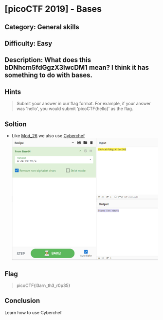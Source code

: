 # [picoCTF 2019] - Bases

## Category: General skills

## Difficulty: Easy

##  Description: What does this bDNhcm5fdGgzX3IwcDM1 mean? I think it has something to do with bases.

## Hints
> Submit your answer in our flag format. For example, if your answer was 'hello', you would submit 'picoCTF{hello}' as the flag.

## Soltion
- Like [Mod_26](Mod_26.md) we also use [Cyberchef](https://gchq.github.io/CyberChef/)
![alt text](image/image7.png)

## Flag
> picoCTF{l3arn_th3_r0p35}

## Conclusion
Learn how to use Cyberchef
